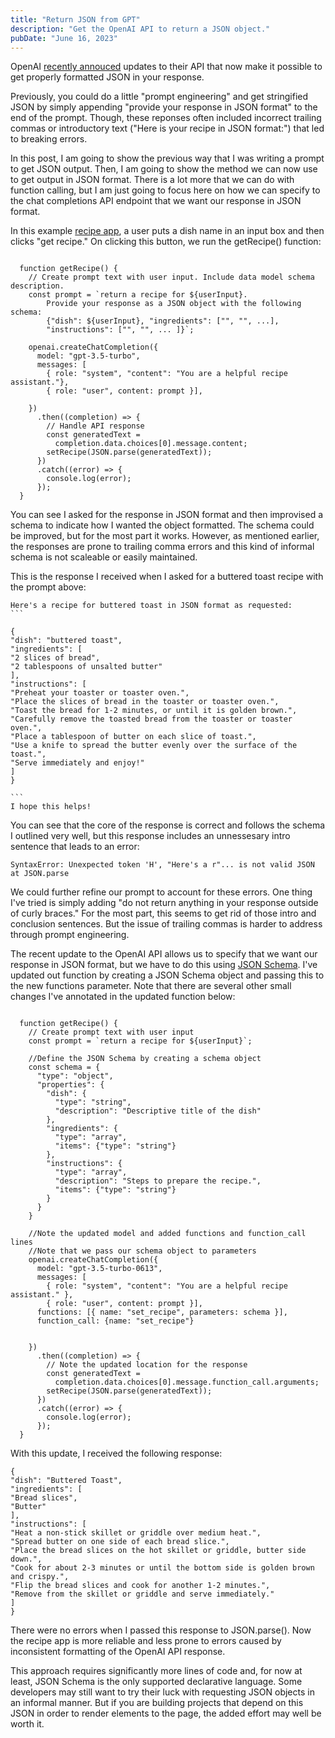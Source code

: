 ```yaml
---
title: "Return JSON from GPT"
description: "Get the OpenAI API to return a JSON object."
pubDate: "June 16, 2023"
---
```


OpenAI [recently annouced](https://openai.com/blog/function-calling-and-other-api-updates) updates to their API that now make it possible to get properly formatted JSON in your response.

Previously, you could do a little "prompt engineering" and get stringified JSON by simply appending "provide your response in JSON format" to the end of the prompt. Though, these reponses often included incorrect trailing commas or introductory text ("Here is your recipe in JSON format:") that led to breaking errors.

In this post, I am going to show the previous way that I was writing a prompt to get JSON output. Then, I am going to show the method we can now use to get output in JSON format. There is a lot more that we can do with function calling, but I am just going to focus here on how we can specify to the chat completions API endpoint that we want our response in JSON format.

In this example [recipe app](https://www.youtube.com/shorts/HcPU1TVjiXc), a user puts a dish name in an input box and then clicks "get recipe." On clicking this button, we run the getRecipe() function:

```

  function getRecipe() {
    // Create prompt text with user input. Include data model schema description.
    const prompt = `return a recipe for ${userInput}.
        Provide your response as a JSON object with the following schema:
        {"dish": ${userInput}, "ingredients": ["", "", ...],
        "instructions": ["", "", ... ]}`;

    openai.createChatCompletion({
      model: "gpt-3.5-turbo",
      messages: [
        { role: "system", "content": "You are a helpful recipe assistant."},
        { role: "user", content: prompt }],

    })
      .then((completion) => {
        // Handle API response
        const generatedText =
          completion.data.choices[0].message.content;
        setRecipe(JSON.parse(generatedText));
      })
      .catch((error) => {
        console.log(error);
      });
  }
```

You can see I asked for the response in JSON format and then improvised a schema to indicate how I wanted the object formatted. The schema could be improved, but for the most part it works. However, as mentioned earlier, the responses are prone to trailing comma errors and this kind of informal schema is not scaleable or easily maintained.

This is the response I received when I asked for a buttered toast recipe with the prompt above:

````
Here's a recipe for buttered toast in JSON format as requested:
```

{
"dish": "buttered toast",
"ingredients": [
"2 slices of bread",
"2 tablespoons of unsalted butter"
],
"instructions": [
"Preheat your toaster or toaster oven.",
"Place the slices of bread in the toaster or toaster oven.",
"Toast the bread for 1-2 minutes, or until it is golden brown.",
"Carefully remove the toasted bread from the toaster or toaster oven.",
"Place a tablespoon of butter on each slice of toast.",
"Use a knife to spread the butter evenly over the surface of the toast.",
"Serve immediately and enjoy!"
]
}

```
I hope this helps!
````

You can see that the core of the response is correct and follows the schema I outlined very well, but this response includes an unnessesary intro sentence that leads to an error:

```
SyntaxError: Unexpected token 'H', "Here's a r"... is not valid JSON
at JSON.parse
```

We could further refine our prompt to account for these errors. One thing I've tried is simply adding "do not return anything in your response outside of curly braces." For the most part, this seems to get rid of those intro and conclusion sentences. But the issue of trailing commas is harder to address through prompt engineering.

The recent update to the OpenAI API allows us to specify that we want our response in JSON format, but we have to do this using [JSON Schema](https://json-schema.org/). I've updated out function by creating a JSON Schema object and passing this to the new functions parameter. Note that there are several other small changes I've annotated in the updated function below:

```

  function getRecipe() {
    // Create prompt text with user input
    const prompt = `return a recipe for ${userInput}`;

    //Define the JSON Schema by creating a schema object
    const schema = {
      "type": "object",
      "properties": {
        "dish": {
          "type": "string",
          "description": "Descriptive title of the dish"
        },
        "ingredients": {
          "type": "array",
          "items": {"type": "string"}
        },
        "instructions": {
          "type": "array",
          "description": "Steps to prepare the recipe.",
          "items": {"type": "string"}
        }
      }
    }

    //Note the updated model and added functions and function_call lines
    //Note that we pass our schema object to parameters
    openai.createChatCompletion({
      model: "gpt-3.5-turbo-0613",
      messages: [
        { role: "system", "content": "You are a helpful recipe assistant." },
        { role: "user", content: prompt }],
      functions: [{ name: "set_recipe", parameters: schema }],
      function_call: {name: "set_recipe"}


    })
      .then((completion) => {
        // Note the updated location for the response
        const generatedText =
          completion.data.choices[0].message.function_call.arguments;
        setRecipe(JSON.parse(generatedText));
      })
      .catch((error) => {
        console.log(error);
      });
  }
```

With this update, I received the following response:

```
{
"dish": "Buttered Toast",
"ingredients": [
"Bread slices",
"Butter"
],
"instructions": [
"Heat a non-stick skillet or griddle over medium heat.",
"Spread butter on one side of each bread slice.",
"Place the bread slices on the hot skillet or griddle, butter side down.",
"Cook for about 2-3 minutes or until the bottom side is golden brown and crispy.",
"Flip the bread slices and cook for another 1-2 minutes.",
"Remove from the skillet or griddle and serve immediately."
]
}
```

There were no errors when I passed this response to JSON.parse(). Now the recipe app is more reliable and less prone to errors caused by inconsistent formatting of the OpenAI API response.

This approach requires significantly more lines of code and, for now at least, JSON Schema is the only supported declarative language. Some developers may still want to try their luck with requesting JSON objects in an informal manner. But if you are building projects that depend on this JSON in order to render elements to the page, the added effort may well be worth it.
